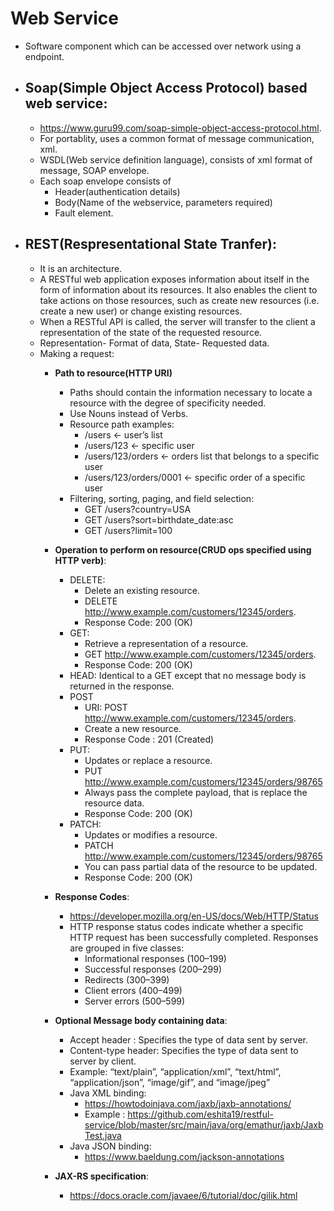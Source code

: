 # Web Service
   - Software component which can be accessed over network using a endpoint. 
   - ## Soap(Simple Object Access Protocol) based web service:
       - https://www.guru99.com/soap-simple-object-access-protocol.html. 
       - For portablity, uses a common format of message communication, xml.
       - WSDL(Web service definition language), consists of xml format of message, SOAP envelope.
       - Each soap envelope consists of
           - Header(authentication details)
           - Body(Name of the webservice, parameters required)
           - Fault element.
   - ## REST(Respresentational State Tranfer):
     - It is an architecture.
     - A RESTful web application exposes information about itself in the form of information about its resources. It also enables the client to take actions on those resources, such as create new resources (i.e. create a new user) or change existing resources.
      - When a RESTful API is called, the server will transfer to the client a representation of the state of the requested resource.
      - Representation- Format of data, State- Requested data.
      - Making a request:
        - **Path to resource(HTTP URI)**
          - Paths should contain the information necessary to locate a resource with the degree of specificity needed.
          - Use Nouns instead of Verbs.
          - Resource path examples:
             - /users <- user’s list
             - /users/123 <- specific user
             - /users/123/orders <- orders list that belongs to a specific user
             - /users/123/orders/0001 <- specific order of a specific user
          - Filtering, sorting, paging, and field selection:
             - GET /users?country=USA
             - GET /users?sort=birthdate_date:asc
             - GET /users?limit=100
             
        - **Operation to perform on resource(CRUD ops specified using HTTP verb)**:
           - DELETE: 
              - Delete an existing resource.
              - DELETE http://www.example.com/customers/12345/orders.
              - Response Code: 200 (OK)
           - GET: 
              - Retrieve a representation of a resource.
              - GET http://www.example.com/customers/12345/orders.
              - Response Code: 200 (OK)
           - HEAD: Identical to a GET except that no message body is returned in the response.
           - POST
              - URI: POST http://www.example.com/customers/12345/orders.
              - Create a new resource.
              - Response Code : 201 (Created)
           - PUT: 
             - Updates or replace a resource.
             - PUT http://www.example.com/customers/12345/orders/98765
             - Always pass the complete payload, that is replace the resource data.
             - Response Code: 200 (OK)
           - PATCH:
             - Updates or modifies a resource.
             - PATCH http://www.example.com/customers/12345/orders/98765
             - You can pass partial data of the resource to be updated.
              - Response Code: 200 (OK)
        - **Response Codes**:
           - https://developer.mozilla.org/en-US/docs/Web/HTTP/Status
           - HTTP response status codes indicate whether a specific HTTP request has been successfully completed. Responses                 are grouped in five classes:
               - Informational responses (100–199)
               - Successful responses (200–299)
               - Redirects (300–399)
               - Client errors (400–499)
               - Server errors (500–599)
        - **Optional Message body containing data**:
           - Accept header : Specifies the type of data sent by server.
           - Content-type header: Specifies the type of data sent to server by client.
           - Example:  “text/plain”, “application/xml”, “text/html”, “application/json”, “image/gif”, and “image/jpeg”
           - Java XML binding:
              - https://howtodoinjava.com/jaxb/jaxb-annotations/
              - Example : https://github.com/eshita19/restful-service/blob/master/src/main/java/org/emathur/jaxb/JaxbTest.java
           - Java JSON binding:
              - https://www.baeldung.com/jackson-annotations
        - **JAX-RS specification**:
          - https://docs.oracle.com/javaee/6/tutorial/doc/gilik.html
           
           
